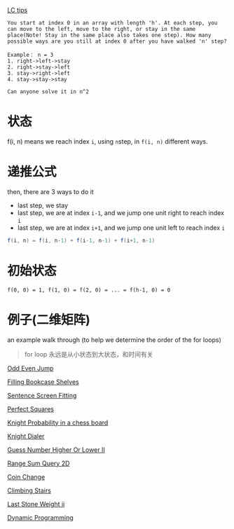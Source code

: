 [LC tips](https://leetcode.com/discuss/interview-question/416381/google-phone-interview-question-dp)
```
You start at index 0 in an array with length 'h'. At each step, you can move to the left, move to the right, or stay in the same place(Note! Stay in the same place also takes one step). How many possible ways are you still at index 0 after you have walked 'n' step?

Example： n = 3
1. right->left->stay
2. right->stay->left
3. stay->right->left
4. stay->stay->stay

Can anyone solve it in n^2
```
# 状态
f(i, n) means we reach index `i`, using `n`step, in `f(i, n)` different ways. 

# 递推公式
then, there are 3 ways to do it 
- last step, we stay
- last step, we are at index `i-1`, and we jump one unit right to reach index `i`
- last step, we are at index `i+1`, and we jump one unit left to reach index `i` 
```java
f(i, n) = f(i, n-1) + f(i-1, n-1) + f(i+1, n-1)
```

# 初始状态
```
f(0, 0) = 1, f(1, 0) = f(2, 0) = ... = f(h-1, 0) = 0
```

# 例子(二维矩阵)
an example walk through (to help we determine the order of the for loops)
> for loop 永远是从小状态到大状态，和时间有关

[Odd Even Jump](https://leetcode.com/problems/odd-even-jump/)

[Filling Bookcase Shelves](https://leetcode.com/problems/filling-bookcase-shelves/)

[Sentence Screen Fitting](https://leetcode.com/problems/sentence-screen-fitting/)

[Perfect Squares](https://leetcode.com/problems/perfect-squares/)

[Knight Probability in a chess board](https://leetcode.com/problems/knight-probability-in-chessboard/)

[Knight Dialer](https://leetcode.com/problems/knight-dialer/)

[Guess Number Higher Or Lower II](https://leetcode.com/problems/guess-number-higher-or-lower-ii/)

[Range Sum Query 2D](https://leetcode.com/problems/range-sum-query-2d-immutable/)

[Coin Change](https://leetcode.com/problems/coin-change/)

[Climbing Stairs](https://leetcode.com/problems/climbing-stairs/)

[Last Stone Weight ii](https://leetcode.com/problems/last-stone-weight-ii/)

[Dynamic Programming](https://leetcode.com/problems/longest-arithmetic-sequence/)